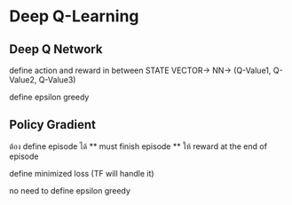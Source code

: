 # Deep Q-Learning

## Deep Q Network
define action and reward in between
STATE VECTOR-> NN-> (Q-Value1, Q-Value2, Q-Value3)

define epsilon greedy

## Policy Gradient
ต้อง define episode ได้
** must finish episode **
ให้ reward at the end of episode

define minimized loss (TF will handle it)

no need to define epsilon greedy

